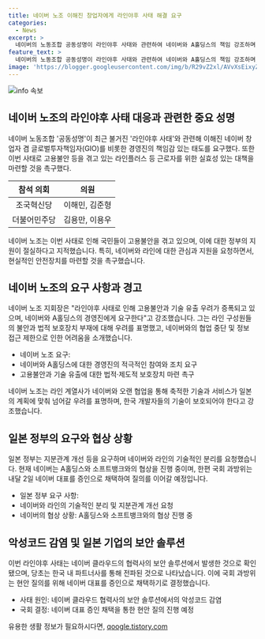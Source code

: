 ```yaml
---
title: 네이버 노조 이해진 창업자에게 라인야후 사태 해결 요구
categories:
  - News
excerpt: >
  네이버의 노동조합 공동성명이 라인야후 사태와 관련하여 네이버와 A홀딩스의 책임 강조하며, 정부와 경영진의 적극적 참여를 촉구했다. 이에 대한 오세윤 네이버 노조 지회장의 발언은 경영진과 정부의 관심 부재로 인한 고용불안과 기술 손실로 이어질 수 있다는 우려가 있음을 강조했다. 또한, 일본 정부의 라인과 네이버 기술적 분리 및 지분관계 요구로 인한 라인 계열사의 우려와 어려움을 언급하며, 최민희 의원은 이번 사태의 시발점은 일본 기업인 것으로 확인되었고, 일본 정부의 네이버 몰아내기로 인한 기업활동의 자유 침해라고 꼬집었다.
feature_text: >
  네이버의 노동조합 공동성명이 라인야후 사태와 관련하여 네이버와 A홀딩스의 책임 강조하며, 정부와 경영진의 적극적 참여를 촉구했다. 이에 대한 오세윤 네이버 노조 지회장의 발언은 경영진과 정부의 관심 부재로 인한 고용불안과 기술 손실로 이어질 수 있다는 우려가 있음을 강조했다. 또한, 일본 정부의 라인과 네이버 기술적 분리 및 지분관계 요구로 인한 라인 계열사의 우려와 어려움을 언급하며, 최민희 의원은 이번 사태의 시발점은 일본 기업인 것으로 확인되었고, 일본 정부의 네이버 몰아내기로 인한 기업활동의 자유 침해라고 꼬집었다.
image: 'https://blogger.googleusercontent.com/img/b/R29vZ2xl/AVvXsEixyZcFfHzMRdzZMjFBmAUKJYCLCGyLL1o632UiGVXcaFdKo_bkvkuCioo0uUKlGfBVcT3P84aROyZIXSBEx3Aw5nCQ3pTgDom1WDC4m8eifvWiAmWEEVb4x6G_l8C0QH225ldMjyaFvpxGEBGNO37VmDTDMHGhJPq73UglMfDca1-0aw/s1600/blogspot.png'
---
```


<p><img src="https://blogger.googleusercontent.com/img/b/R29vZ2xl/AVvXsEixyZcFfHzMRdzZMjFBmAUKJYCLCGyLL1o632UiGVXcaFdKo_bkvkuCioo0uUKlGfBVcT3P84aROyZIXSBEx3Aw5nCQ3pTgDom1WDC4m8eifvWiAmWEEVb4x6G_l8C0QH225ldMjyaFvpxGEBGNO37VmDTDMHGhJPq73UglMfDca1-0aw/s1600/blogspot.png" alt="info 속보" /></p>

<h2 data-ke-size="size26">네이버 노조의 라인야후 사태 대응과 관련한 중요 성명</h2>

<p data-ke-size="size16">네이버 노동조합 '공동성명'이 최근 불거진 '라인야후 사태'와 관련해 이해진 네이버 창업자 겸 글로벌투자책임자(GIO)를 비롯한 경영진의 책임감 있는 태도를 요구했다. 또한 이번 사태로 고용불안 등을 겪고 있는 라인플러스 등 근로자를 위한 실효성 있는 대책을 마련할 것을 촉구했다.</p>

<table>
<thead>
<tr>
<th style="text-align: center;">참석 의회</th>
<th style="text-align: center;">의원</th>
</tr>
</thead>
<tbody>
<tr>
<td style="text-align: center;">조국혁신당</td>
<td style="text-align: center;">이해민, 김준형</td>
</tr>
<tr>
<td style="text-align: center;">더불어민주당</td>
<td style="text-align: center;">김용만, 이용우</td>
</tr>
</tbody>
</table>

<p data-ke-size="size16">네이버 노조는 이번 사태로 인해 국민들이 고용불안을 겪고 있으며, 이에 대한 정부의 지원이 절실하다고 지적했습니다. 특히, 네이버와 라인에 대한 관심과 지원을 요청하면서, 현실적인 안전장치를 마련할 것을 촉구했습니다.</p>

<h2 data-ke-size="size26">네이버 노조의 요구 사항과 경고</h2>

<p data-ke-size="size16">네이버 노조 지회장은 "라인야후 사태로 인해 고용불안과 기술 유출 우려가 증폭되고 있으며, 네이버와 A홀딩스의 경영진에게 요구한다"고 강조했습니다. 그는 라인 구성원들의 불안과 법적 보호장치 부재에 대해 우려를 표명했고, 네이버와의 협업 중단 및 정보 접근 제한으로 인한 어려움을 소개했습니다.</p>

<ul>
<li>네이버 노조 요구:</li>
<li>네이버와 A홀딩스에 대한 경영진의 적극적인 참여와 조치 요구</li>
<li>고용불안과 기술 유출에 대한 법적·제도적 보호장치 마련 촉구</li>
</ul>

<p data-ke-size="size16">네이버 노조는 라인 계열사가 네이버와 오랜 협업을 통해 축적한 기술과 서비스가 일본의 계획에 맞춰 넘어갈 우려를 표명하며, 한국 개발자들의 기술이 보호되어야 한다고 강조했습니다.</p>

<h2 data-ke-size="size26">일본 정부의 요구와 협상 상황</h2>

<p data-ke-size="size16">일본 정부는 지분관계 개선 등을 요구하며 네이버와 라인의 기술적인 분리를 요청했습니다. 현재 네이버는 A홀딩스와 소프트뱅크와의 협상을 진행 중이며, 한편 국회 과방위는 내달 2일 네이버 대표를 증인으로 채택하여 질의를 이어갈 예정입니다.</p>

<ul>
<li>일본 정부 요구 사항:</li>
<li>네이버와 라인의 기술적인 분리 및 지분관계 개선 요청</li>
<li>네이버의 협상 상황: A홀딩스와 소프트뱅크와의 협상 진행 중</li>
</ul>

<h2 data-ke-size="size26">악성코드 감염 및 일본 기업의 보안 솔루션</h2>

<p data-ke-size="size16">이번 라인야후 사태는 네이버 클라우드의 협력사의 보안 솔루션에서 발생한 것으로 확인됐으며, 당초는 한국 내 파트너사를 통해 전파된 것으로 나타났습니다. 이에 국회 과방위는 현안 질의를 위해 네이버 대표를 증인으로 채택하기로 결정했습니다.</p>

<ul>
<li>사태 원인: 네이버 클라우드 협력사의 보안 솔루션에서의 악성코드 감염</li>
<li>국회 결정: 네이버 대표 증인 채택을 통한 현안 질의 진행 예정</li>
</ul>
유용한 생활 정보가 필요하시다면, <a href="https://qoogle.tistory.com" rel="dofollow">qoogle.tistory.com</a>


